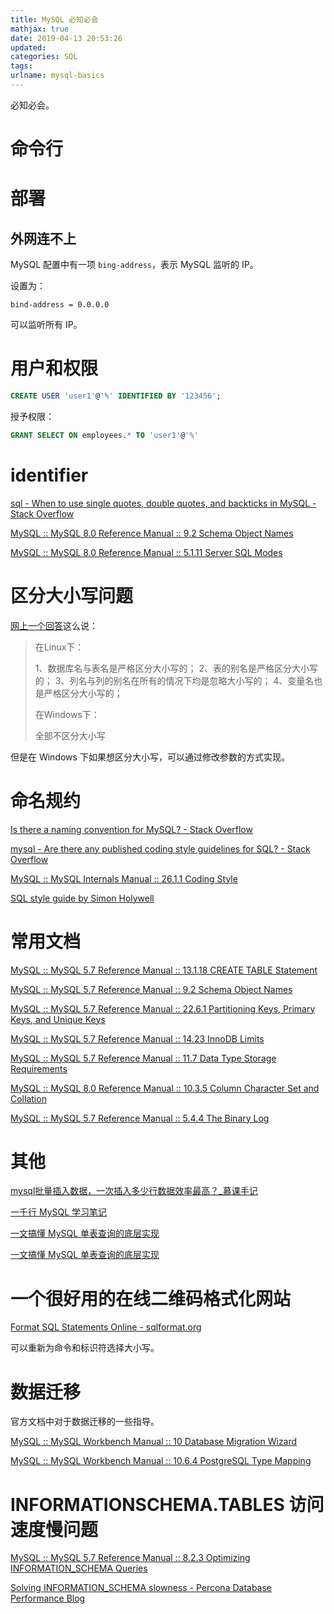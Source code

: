 ```yaml
---
title: MySQL 必知必会
mathjax: true
date: 2019-04-13 20:53:26
updated:
categories: SQL
tags:
urlname: mysql-basics
---
```


必知必会。

<!-- more -->



# 命令行





# 部署

## 外网连不上

MySQL 配置中有一项 `bing-address`，表示 MySQL 监听的 IP。

设置为：

```
bind-address = 0.0.0.0
```

可以监听所有 IP。





# 用户和权限

```sql
CREATE USER 'user1'@'%' IDENTIFIED BY '123456';
```



授予权限：

```sql
GRANT SELECT ON employees.* TO 'user1'@'%'
```



# identifier

[sql - When to use single quotes, double quotes, and backticks in MySQL - Stack Overflow](https://stackoverflow.com/questions/11321491/when-to-use-single-quotes-double-quotes-and-backticks-in-mysql)

[MySQL :: MySQL 8.0 Reference Manual :: 9.2 Schema Object Names](https://dev.mysql.com/doc/refman/8.0/en/identifiers.html)

[MySQL :: MySQL 8.0 Reference Manual :: 5.1.11 Server SQL Modes](https://dev.mysql.com/doc/refman/8.0/en/sql-mode.html#sqlmode_ansi_quotes)



# 区分大小写问题

[网上一个回答](https://blog.csdn.net/bluishglc/article/details/7634969)这么说：

> 在Linux下：
>
> 1、数据库名与表名是严格区分大小写的；
> 2、表的别名是严格区分大小写的；
> 3、列名与列的别名在所有的情况下均是忽略大小写的；
> 4、变量名也是严格区分大小写的； 
>
> 在Windows下：
>
> 全部不区分大小写

但是在 Windows 下如果想区分大小写，可以通过修改参数的方式实现。



# 命名规约

[Is there a naming convention for MySQL? - Stack Overflow](https://stackoverflow.com/questions/7899200/is-there-a-naming-convention-for-mysql)

[mysql - Are there any published coding style guidelines for SQL? - Stack Overflow](https://stackoverflow.com/questions/5951245/are-there-any-published-coding-style-guidelines-for-sql/40134564#40134564)

[MySQL :: MySQL Internals Manual :: 26.1.1 Coding Style](https://dev.mysql.com/doc/internals/en/coding-style.html)

[SQL style guide by Simon Holywell](https://www.sqlstyle.guide/)



# 常用文档

[MySQL :: MySQL 5.7 Reference Manual :: 13.1.18 CREATE TABLE Statement](https://dev.mysql.com/doc/refman/5.7/en/create-table.html)

[MySQL :: MySQL 5.7 Reference Manual :: 9.2 Schema Object Names](https://dev.mysql.com/doc/refman/5.7/en/identifiers.html)

[MySQL :: MySQL 5.7 Reference Manual :: 22.6.1 Partitioning Keys, Primary Keys, and Unique Keys](https://dev.mysql.com/doc/refman/5.7/en/partitioning-limitations-partitioning-keys-unique-keys.html)

[MySQL :: MySQL 5.7 Reference Manual :: 14.23 InnoDB Limits](https://dev.mysql.com/doc/refman/5.7/en/innodb-limits.html)

[MySQL :: MySQL 5.7 Reference Manual :: 11.7 Data Type Storage Requirements](https://dev.mysql.com/doc/refman/5.7/en/storage-requirements.html#data-types-storage-reqs-strings)

[MySQL :: MySQL 8.0 Reference Manual :: 10.3.5 Column Character Set and Collation](https://dev.mysql.com/doc/refman/8.0/en/charset-column.html)

[MySQL :: MySQL 5.7 Reference Manual :: 5.4.4 The Binary Log](https://dev.mysql.com/doc/refman/5.7/en/binary-log.html)



# 其他

[mysql批量插入数据，一次插入多少行数据效率最高？_慕课手记](https://www.imooc.com/article/291781)

[一千行 MySQL 学习笔记](https://mp.weixin.qq.com/s/_3MWK_Nhu4R9D3vb1c8IFg)

[一文搞懂 MySQL 单表查询的底层实现](https://mp.weixin.qq.com/s/9-Lg5E0yBBtn7ka5HDPlKA)

[一文搞懂 MySQL 单表查询的底层实现](https://mp.weixin.qq.com/s/9-Lg5E0yBBtn7ka5HDPlKA)



# 一个很好用的在线二维码格式化网站

[Format SQL Statements Online - sqlformat.org](https://sqlformat.org/)

可以重新为命令和标识符选择大小写。



# 数据迁移

官方文档中对于数据迁移的一些指导。

[MySQL :: MySQL Workbench Manual :: 10 Database Migration Wizard](https://dev.mysql.com/doc/workbench/en/wb-migration.html)

[MySQL :: MySQL Workbench Manual :: 10.6.4 PostgreSQL Type Mapping](https://dev.mysql.com/doc/workbench/en/wb-migration-database-postgresql-typemapping.html)



# INFORMATIONSCHEMA.TABLES 访问速度慢问题

[MySQL :: MySQL 5.7 Reference Manual :: 8.2.3 Optimizing INFORMATION_SCHEMA Queries](https://dev.mysql.com/doc/refman/5.7/en/information-schema-optimization.html)

[Solving INFORMATION_SCHEMA slowness - Percona Database Performance Blog](https://www.percona.com/blog/2011/12/23/solving-information_schema-slowness/)

